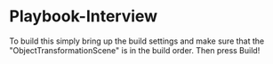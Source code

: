 # Playbook-Interview
To build this simply bring up the build settings and make sure that the "ObjectTransformationScene" is in the build order. Then press Build!
